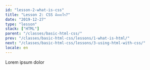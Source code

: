 ```yaml
---
id: "lesson-2-what-is-css"
title: "Lesson 2: CSS คืออะไร?"
date: "2019-12-27"
type: "lesson"
stack: ["HTML"]
parent: "/classes/basic-html-css/"
prev: "/classes/basic-html-css/lessons/1-what-is-html/"
next: "/classes/basic-html-css/lessons/3-using-html-with-css/"
locale: en
---
```


Lorem ipsum dolor